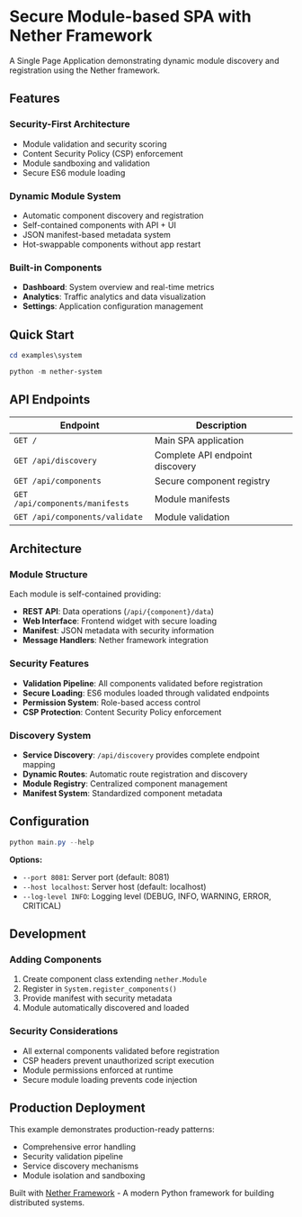 # Secure Module-based SPA with Nether Framework

A Single Page Application demonstrating dynamic module discovery and registration using the Nether framework.

## Features

### Security-First Architecture

- Module validation and security scoring
- Content Security Policy (CSP) enforcement
- Module sandboxing and validation
- Secure ES6 module loading

### Dynamic Module System

- Automatic component discovery and registration
- Self-contained components with API + UI
- JSON manifest-based metadata system
- Hot-swappable components without app restart

### Built-in Components

- **Dashboard**: System overview and real-time metrics
- **Analytics**: Traffic analytics and data visualization
- **Settings**: Application configuration management

## Quick Start

```powershell
cd examples\system
```

```powershell
python -m nether-system
```

## API Endpoints

| Endpoint | Description |
|----------|-------------|
| `GET /` | Main SPA application |
| `GET /api/discovery` | Complete API endpoint discovery |
| `GET /api/components` | Secure component registry |
| `GET /api/components/manifests` | Module manifests |
| `GET /api/components/validate` | Module validation |

## Architecture

### Module Structure

Each module is self-contained providing:

- **REST API**: Data operations (`/api/{component}/data`)
- **Web Interface**: Frontend widget with secure loading
- **Manifest**: JSON metadata with security information
- **Message Handlers**: Nether framework integration

### Security Features

- **Validation Pipeline**: All components validated before registration
- **Secure Loading**: ES6 modules loaded through validated endpoints
- **Permission System**: Role-based access control
- **CSP Protection**: Content Security Policy enforcement

### Discovery System

- **Service Discovery**: `/api/discovery` provides complete endpoint mapping
- **Dynamic Routes**: Automatic route registration and discovery
- **Module Registry**: Centralized component management
- **Manifest System**: Standardized component metadata

## Configuration

```powershell
python main.py --help
```

**Options:**

- `--port 8081`: Server port (default: 8081)
- `--host localhost`: Server host (default: localhost)
- `--log-level INFO`: Logging level (DEBUG, INFO, WARNING, ERROR, CRITICAL)

## Development

### Adding Components

1. Create component class extending `nether.Module`
2. Register in `System.register_components()`
3. Provide manifest with security metadata
4. Module automatically discovered and loaded

### Security Considerations

- All external components validated before registration
- CSP headers prevent unauthorized script execution
- Module permissions enforced at runtime
- Secure module loading prevents code injection

## Production Deployment

This example demonstrates production-ready patterns:

- Comprehensive error handling
- Security validation pipeline
- Service discovery mechanisms
- Module isolation and sandboxing

Built with [Nether Framework](https://github.com/wavelet-space/nether) - A modern Python framework for building distributed systems.
